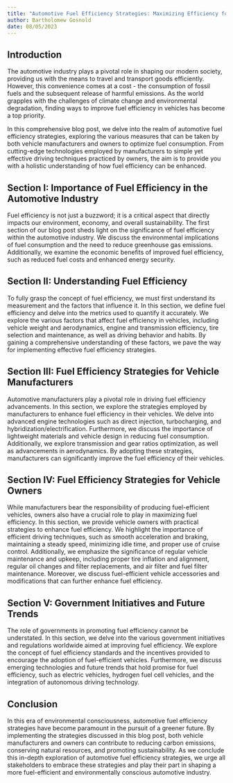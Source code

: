 ```yaml
---
title: "Automotive Fuel Efficiency Strategies: Maximizing Efficiency for a Greener Future"
author: Bartholomew Gosnold
date: 08/05/2023
---
```


## Introduction

The automotive industry plays a pivotal role in shaping our modern society, providing us with the means to travel and transport goods efficiently. However, this convenience comes at a cost - the consumption of fossil fuels and the subsequent release of harmful emissions. As the world grapples with the challenges of climate change and environmental degradation, finding ways to improve fuel efficiency in vehicles has become a top priority.

In this comprehensive blog post, we delve into the realm of automotive fuel efficiency strategies, exploring the various measures that can be taken by both vehicle manufacturers and owners to optimize fuel consumption. From cutting-edge technologies employed by manufacturers to simple yet effective driving techniques practiced by owners, the aim is to provide you with a holistic understanding of how fuel efficiency can be enhanced.

## Section I: Importance of Fuel Efficiency in the Automotive Industry

Fuel efficiency is not just a buzzword; it is a critical aspect that directly impacts our environment, economy, and overall sustainability. The first section of our blog post sheds light on the significance of fuel efficiency within the automotive industry. We discuss the environmental implications of fuel consumption and the need to reduce greenhouse gas emissions. Additionally, we examine the economic benefits of improved fuel efficiency, such as reduced fuel costs and enhanced energy security.

## Section II: Understanding Fuel Efficiency

To fully grasp the concept of fuel efficiency, we must first understand its measurement and the factors that influence it. In this section, we define fuel efficiency and delve into the metrics used to quantify it accurately. We explore the various factors that affect fuel efficiency in vehicles, including vehicle weight and aerodynamics, engine and transmission efficiency, tire selection and maintenance, as well as driving behavior and habits. By gaining a comprehensive understanding of these factors, we pave the way for implementing effective fuel efficiency strategies.

## Section III: Fuel Efficiency Strategies for Vehicle Manufacturers

Automotive manufacturers play a pivotal role in driving fuel efficiency advancements. In this section, we explore the strategies employed by manufacturers to enhance fuel efficiency in their vehicles. We delve into advanced engine technologies such as direct injection, turbocharging, and hybridization/electrification. Furthermore, we discuss the importance of lightweight materials and vehicle design in reducing fuel consumption. Additionally, we explore transmission and gear ratios optimization, as well as advancements in aerodynamics. By adopting these strategies, manufacturers can significantly improve the fuel efficiency of their vehicles.

## Section IV: Fuel Efficiency Strategies for Vehicle Owners

While manufacturers bear the responsibility of producing fuel-efficient vehicles, owners also have a crucial role to play in maximizing fuel efficiency. In this section, we provide vehicle owners with practical strategies to enhance fuel efficiency. We highlight the importance of efficient driving techniques, such as smooth acceleration and braking, maintaining a steady speed, minimizing idle time, and proper use of cruise control. Additionally, we emphasize the significance of regular vehicle maintenance and upkeep, including proper tire inflation and alignment, regular oil changes and filter replacements, and air filter and fuel filter maintenance. Moreover, we discuss fuel-efficient vehicle accessories and modifications that can further enhance fuel efficiency.

## Section V: Government Initiatives and Future Trends

The role of governments in promoting fuel efficiency cannot be understated. In this section, we delve into the various government initiatives and regulations worldwide aimed at improving fuel efficiency. We explore the concept of fuel efficiency standards and the incentives provided to encourage the adoption of fuel-efficient vehicles. Furthermore, we discuss emerging technologies and future trends that hold promise for fuel efficiency, such as electric vehicles, hydrogen fuel cell vehicles, and the integration of autonomous driving technology.

## Conclusion

In this era of environmental consciousness, automotive fuel efficiency strategies have become paramount in the pursuit of a greener future. By implementing the strategies discussed in this blog post, both vehicle manufacturers and owners can contribute to reducing carbon emissions, conserving natural resources, and promoting sustainability. As we conclude this in-depth exploration of automotive fuel efficiency strategies, we urge all stakeholders to embrace these strategies and play their part in shaping a more fuel-efficient and environmentally conscious automotive industry.
